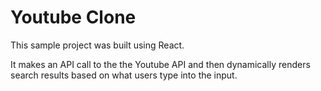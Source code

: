 # Youtube Clone
This sample project was built using React.

It makes an API call to the the Youtube API and then dynamically renders search results based on what users type into the input.
